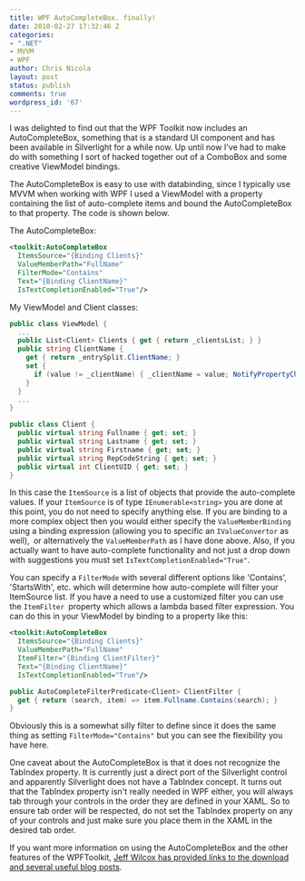 ```yaml
---
title: WPF AutoCompleteBox. finally!
date: 2010-02-27 17:32:46 Z
categories:
- ".NET"
- MVVM
- WPF
author: Chris Nicola
layout: post
status: publish
comments: true
wordpress_id: '67'
---
```


I was delighted to find out that the WPF Toolkit now includes an AutoCompleteBox, something that is a standard UI component and has been available in Silverlight for a while now.  Up until now I've had to make do with something I sort of hacked together out of a ComboBox and some creative ViewModel bindings.

The AutoCompleteBox is easy to use with databinding, since I typically use MVVM when working with WPF I used a ViewModel with a property containing the list of auto-complete items and bound the AutoCompleteBox to that property.  The code is shown below.

<!--more-->

The AutoCompleteBox:
    
```xml
<toolkit:AutoCompleteBox 
  ItemsSource="{Binding Clients}" 
  ValueMemberPath="FullName" 
  FilterMode="Contains" 
  Text="{Binding ClientName}" 
  IsTextCompletionEnabled="True"/>
```

My ViewModel and Client classes:
    
```csharp
public class ViewModel {  
  ...   
  public List<Client> Clients { get { return _clientsList; } }  
  public string ClientName {  
    get { return _entrySplit.ClientName; }  
    set {   
      if (value != _clientName) { _clientName = value; NotifyPropertyChanged("ClientName");}  
    }  
  }  
  ...  
}  

public class Client {  
  public virtual string Fullname { get; set; }  
  public virtual string Lastname { get; set; }  
  public virtual string Firstname { get; set; }  
  public virtual string RepCodeString { get; set; }  
  public virtual int ClientUID { get; set; }  
}
```

In this case the `ItemSource` is a list of objects that provide the auto-complete values.  If your `ItemSource` is of type `IEnumerable<string>` you are done at this point, you do not need to specify anything else.  If you are binding to a more complex object then you would either specify the `ValueMemberBinding `using a binding expression (allowing you to specific an `IValueConvertor` as well),` `or alternatively the `ValueMemberPath` as I have done above.  Also, if you actually want to have auto-complete functionality and not just a drop down with suggestions you must set `IsTextCompletionEnabled="True"`.

You can specify a `FilterMode` with several different options like 'Contains', 'StartsWith', etc. which will determine how auto-complete will filter your ItemSource list.  If you have a need to use a customized filter you can use the `ItemFilter `property which allows a lambda based filter expression.  You can do this in your ViewModel by binding to a property like this:
    
```xml
<toolkit:AutoCompleteBox 
  ItemsSource="{Binding Clients}" 
  ValueMemberPath="FullName"  
  ItemFilter="{Binding ClientFilter}" 
  Text="{Binding ClientName}"   
  IsTextCompletionEnabled="True"/>  
```
```csharp
public AutoCompleteFilterPredicate<Client> ClientFilter {  
  get { return (search, item) => item.Fullname.Contains(search); }   
}
```

Obviously this is a somewhat silly filter to define since it does the same thing as setting `FilterMode="Contains"` but you can see the flexibility you have here.

One caveat about the AutoCompleteBox is that it does not recognize the TabIndex property.  It is currently just a direct port of the Silverlight control and apparently Silverlight does not have a TabIndex concept.  It turns out that the TabIndex property isn't really needed in WPF either, you will always tab through your controls in the order they are defined in your XAML.  So to ensure tab order will be respected, do not set the TabIndex property on any of your controls and just make sure you place them in the XAML in the desired tab order.

If you want more information on using the AutoCompleteBox and the other features of the WPFToolkit, [Jeff Wilcox has provided links to the download and several useful blog posts][1].

   [1]: http://www.jeff.wilcox.name/2010/02/wpfautocompletebox/

